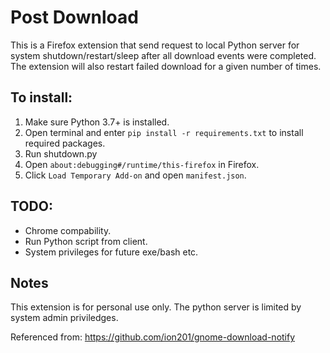 # Post Download
This is a Firefox extension that send request to local Python server for system shutdown/restart/sleep after all download events were completed. The extension will also restart failed download for a given number of times.

## To install:
1. Make sure Python 3.7+ is installed.
2. Open terminal and enter `pip install -r requirements.txt` to install required packages.
3. Run shutdown.py
4. Open `about:debugging#/runtime/this-firefox` in Firefox.
5. Click `Load Temporary Add-on` and open `manifest.json`.


## TODO:
- Chrome compability.
- Run Python script from client.
- System privileges for future exe/bash etc.

## Notes
This extension is for personal use only.
The python server is limited by system admin priviledges.

Referenced from: https://github.com/ion201/gnome-download-notify